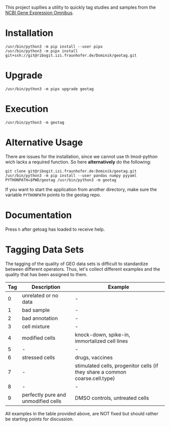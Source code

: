 This project supllies a utility to quickly tag studies and samples from
the [NCBI Gene Expression Omnibus](https://www.ncbi.nlm.nih.gov/geo/).

# Installation
```
/usr/bin/python3 -m pip install --user pipx
/usr/bin/python3 -m pipx install git+ssh://git@ribogit.izi.fraunhofer.de/Dominik/geotag.git
```

# Upgrade
```
/usr/bin/python3 -m pipx upgrade geotag
```

# Execution
```
/usr/bin/python3 -m geotag
```

# Alternative Usage
There are issues for the installation, since we cannot use th lmod-python wich lacks a required function. So here **alternatively** do the following:
```
git clone git@ribogit.izi.fraunhofer.de:Dominik/geotag.git
/usr/bin/python3 -m pip install --user pandas numpy pyyaml
PYTHONPATH=$PWD/geotag /usr/bin/python3 -m geotag
```
If you want to start the application from another directory, make
sure the variable `PYTHONPATH` points to the geotag repo.

# Documentation
Press `h` after getoag has loaded to receive help.

# Tagging Data Sets

The tagging of the quality of GEO data sets is difficult to standardize between
different operators. Thus, let's collect different examples and the quality
that has been assigned to them.

| Tag  | Description | Example |
| ---- | ----------- | ------- |
| 0 | unrelated or no data | - |
| 1 | bad sample | - |
| 2 | bad annotation | - |
| 3 | cell mixture | - |
| 4 | modified cells | knock-down, spike-in, immortalized cell lines |
| 5 | - | - |
| 6 | stressed cells | drugs, vaccines |
| 7 | - | stimulated cells, progenitor cells (if they share a common coarse.cell.type) |
| 8 | - | - |
| 9 | perfectly pure and unmodified cells | DMSO controls, untreated cells |

All examples in the table provided above, are NOT fixed but should rather be
starting points for discussion.
